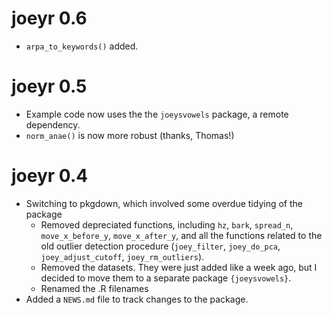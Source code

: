 # joeyr 0.6

* `arpa_to_keywords()` added.

# joeyr 0.5

* Example code now uses the the `joeysvowels` package, a remote dependency.
* `norm_anae()` is now more robust (thanks, Thomas!)

# joeyr 0.4

* Switching to pkgdown, which involved some overdue tidying of the package
  - Removed depreciated functions, including `hz`, `bark`, `spread_n`, `move_x_before_y`, `move_x_after_y`, and all the functions related to the old outlier detection procedure (`joey_filter`, `joey_do_pca`, `joey_adjust_cutoff`, `joey_rm_outliers`). 
  - Removed the datasets. They were just added like a week ago, but I decided to move them to a separate package `{joeysvowels}`. 
  - Renamed the .R filenames
* Added a `NEWS.md` file to track changes to the package. 